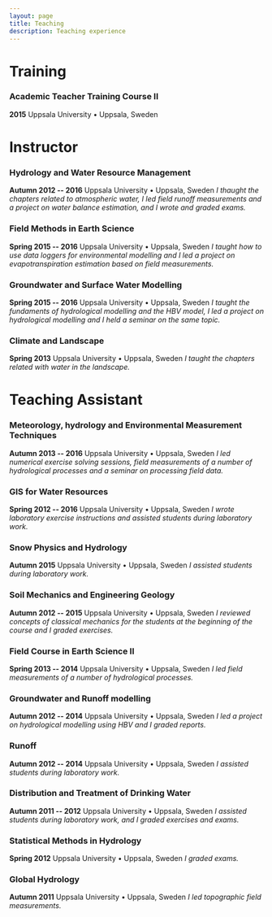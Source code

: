```yaml
---
layout: page
title: Teaching
description: Teaching experience
---
```


# Training

### Academic Teacher Training Course II
**2015** Uppsala University • Uppsala, Sweden

<div class="line-separator"></div>

# Instructor

### Hydrology and Water Resource Management
**Autumn 2012 -- 2016** Uppsala University • Uppsala, Sweden
*I thaught the chapters related to atmospheric water, I led field runoff measurements and a project on water balance estimation, and I wrote and graded exams.*

### Field Methods in Earth Science
**Spring 2015 -- 2016** Uppsala University • Uppsala, Sweden
*I taught how to use data loggers for environmental modelling and I led a project on evapotranspiration estimation based on field measurements.*

### Groundwater and Surface Water Modelling
**Spring 2015 -- 2016** Uppsala University • Uppsala, Sweden
*I taught the fundaments of hydrological modelling and the HBV model, I led a project on hydrological modelling and I held a seminar on the same topic.*

### Climate and Landscape
**Spring 2013** Uppsala University • Uppsala, Sweden
*I taught the chapters related with water in the landscape.*

<div class="line-separator"></div>

# Teaching Assistant

### Meteorology, hydrology and Environmental Measurement Techniques
**Autumn 2013 -- 2016** Uppsala University • Uppsala, Sweden
*I led numerical exercise solving sessions, field measurements of a number of hydrological processes and a seminar on processing field data.*

### GIS for Water Resources
**Spring 2012 -- 2016** Uppsala University • Uppsala, Sweden
*I wrote laboratory exercise instructions and assisted students during laboratory work.*

### Snow Physics and Hydrology
**Autumn 2015** Uppsala University • Uppsala, Sweden
*I assisted students during laboratory work.*

### Soil Mechanics and Engineering Geology
**Autumn 2012 -- 2015** Uppsala University • Uppsala, Sweden
*I reviewed concepts of classical mechanics for the students at the beginning of the course and I graded exercises.*

### Field Course in Earth Science II
**Spring 2013 -- 2014** Uppsala University • Uppsala, Sweden
*I led field measurements of a number of hydrological processes.*

### Groundwater and Runoff modelling
**Autumn 2012 -- 2014** Uppsala University • Uppsala, Sweden
*I led a project on hydrological modelling using HBV and I graded reports.*

### Runoff
**Autumn 2012 -- 2014** Uppsala University • Uppsala, Sweden
*I assisted students during laboratory work.*

### Distribution and Treatment of Drinking Water
**Autumn 2011 -- 2012** Uppsala University • Uppsala, Sweden
*I assisted students during laboratory work, and I graded exercises and exams.*

### Statistical Methods in Hydrology
**Spring 2012** Uppsala University • Uppsala, Sweden
*I graded exams.*

### Global Hydrology
**Autumn 2011** Uppsala University • Uppsala, Sweden
*I led topographic field measurements.*
